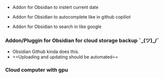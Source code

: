 - Addon for Obsidian to instert current date

- Addon for Obsidian to autocomplete like in github copiliot

- Addon for Obsidian to search in like google

### Addon/Pluggin for Obsidian for cloud storage backup ¯\_(ツ)_/¯
- Obsidian Github kinda does this. 
- ==Uploading and updating should be automated==  

### Cloud computer with gpu